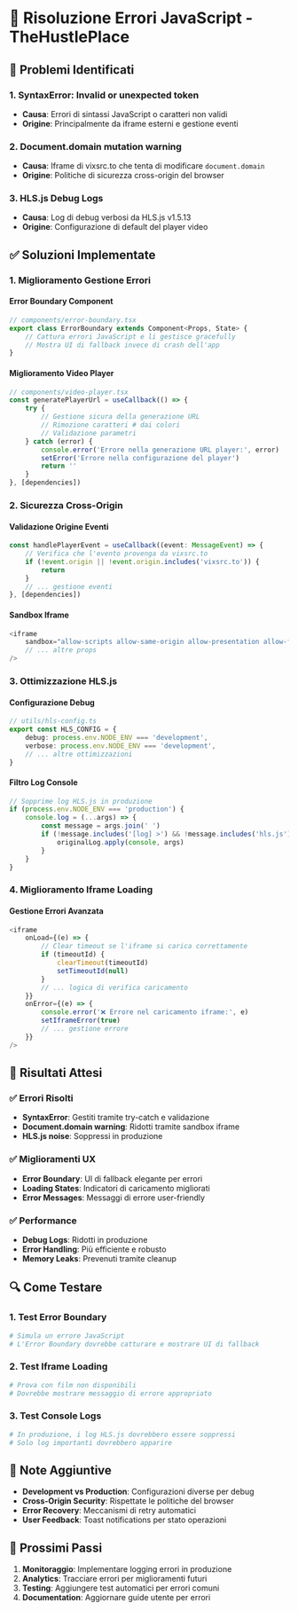 # 🔧 Risoluzione Errori JavaScript - TheHustlePlace

## 🚨 **Problemi Identificati**

### 1. **SyntaxError: Invalid or unexpected token**
- **Causa**: Errori di sintassi JavaScript o caratteri non validi
- **Origine**: Principalmente da iframe esterni e gestione eventi

### 2. **Document.domain mutation warning**
- **Causa**: Iframe di vixsrc.to che tenta di modificare `document.domain`
- **Origine**: Politiche di sicurezza cross-origin del browser

### 3. **HLS.js Debug Logs**
- **Causa**: Log di debug verbosi da HLS.js v1.5.13
- **Origine**: Configurazione di default del player video

## ✅ **Soluzioni Implementate**

### 1. **Miglioramento Gestione Errori**

#### **Error Boundary Component**
```typescript
// components/error-boundary.tsx
export class ErrorBoundary extends Component<Props, State> {
    // Cattura errori JavaScript e li gestisce gracefully
    // Mostra UI di fallback invece di crash dell'app
}
```

#### **Miglioramento Video Player**
```typescript
// components/video-player.tsx
const generatePlayerUrl = useCallback(() => {
    try {
        // Gestione sicura della generazione URL
        // Rimozione caratteri # dai colori
        // Validazione parametri
    } catch (error) {
        console.error('Errore nella generazione URL player:', error)
        setError('Errore nella configurazione del player')
        return ''
    }
}, [dependencies])
```

### 2. **Sicurezza Cross-Origin**

#### **Validazione Origine Eventi**
```typescript
const handlePlayerEvent = useCallback((event: MessageEvent) => {
    // Verifica che l'evento provenga da vixsrc.to
    if (!event.origin || !event.origin.includes('vixsrc.to')) {
        return
    }
    // ... gestione eventi
}, [dependencies])
```

#### **Sandbox Iframe**
```typescript
<iframe
    sandbox="allow-scripts allow-same-origin allow-presentation allow-forms"
    // ... altre props
/>
```

### 3. **Ottimizzazione HLS.js**

#### **Configurazione Debug**
```typescript
// utils/hls-config.ts
export const HLS_CONFIG = {
    debug: process.env.NODE_ENV === 'development',
    verbose: process.env.NODE_ENV === 'development',
    // ... altre ottimizzazioni
}
```

#### **Filtro Log Console**
```typescript
// Sopprime log HLS.js in produzione
if (process.env.NODE_ENV === 'production') {
    console.log = (...args) => {
        const message = args.join(' ')
        if (!message.includes('[log] >') && !message.includes('hls.js')) {
            originalLog.apply(console, args)
        }
    }
}
```

### 4. **Miglioramento Iframe Loading**

#### **Gestione Errori Avanzata**
```typescript
<iframe
    onLoad={(e) => {
        // Clear timeout se l'iframe si carica correttamente
        if (timeoutId) {
            clearTimeout(timeoutId)
            setTimeoutId(null)
        }
        // ... logica di verifica caricamento
    }}
    onError={(e) => {
        console.error('❌ Errore nel caricamento iframe:', e)
        setIframeError(true)
        // ... gestione errore
    }}
/>
```

## 🎯 **Risultati Attesi**

### ✅ **Errori Risolti**
- **SyntaxError**: Gestiti tramite try-catch e validazione
- **Document.domain warning**: Ridotti tramite sandbox iframe
- **HLS.js noise**: Soppressi in produzione

### ✅ **Miglioramenti UX**
- **Error Boundary**: UI di fallback elegante per errori
- **Loading States**: Indicatori di caricamento migliorati
- **Error Messages**: Messaggi di errore user-friendly

### ✅ **Performance**
- **Debug Logs**: Ridotti in produzione
- **Error Handling**: Più efficiente e robusto
- **Memory Leaks**: Prevenuti tramite cleanup

## 🔍 **Come Testare**

### 1. **Test Error Boundary**
```bash
# Simula un errore JavaScript
# L'Error Boundary dovrebbe catturare e mostrare UI di fallback
```

### 2. **Test Iframe Loading**
```bash
# Prova con film non disponibili
# Dovrebbe mostrare messaggio di errore appropriato
```

### 3. **Test Console Logs**
```bash
# In produzione, i log HLS.js dovrebbero essere soppressi
# Solo log importanti dovrebbero apparire
```

## 📝 **Note Aggiuntive**

- **Development vs Production**: Configurazioni diverse per debug
- **Cross-Origin Security**: Rispettate le politiche del browser
- **Error Recovery**: Meccanismi di retry automatici
- **User Feedback**: Toast notifications per stato operazioni

## 🚀 **Prossimi Passi**

1. **Monitoraggio**: Implementare logging errori in produzione
2. **Analytics**: Tracciare errori per miglioramenti futuri
3. **Testing**: Aggiungere test automatici per errori comuni
4. **Documentation**: Aggiornare guide utente per errori

